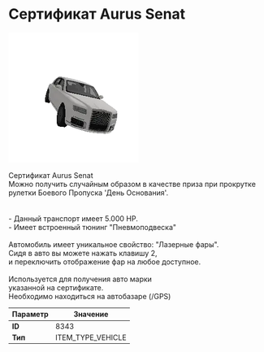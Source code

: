 # Сертификат Aurus Senat

![Item Image](../img/8343.webp?raw=true)

Сертификат Aurus Senat<br>Можно получить случайным образом в качестве приза при прокрутке<br>рулетки Боевого Пропуска 'День Основания'.<br><br><br>- Данный транспорт имеет 5.000 HP.<br>- Имеет встроенный тюнинг "Пневмоподвеска"<br><br>Автомобиль имеет уникальное свойство: "Лазерные фары".<br>Сидя в авто вы можете нажать клавишу 2,<br>и переключить отображение фар на любое доступное.<br><br>Используется для получения авто марки <br>указанной на сертификате.<br>Необходимо находиться на автобазаре (/GPS)


| Параметр | Значение |
|----------|----------|
| **ID** | 8343 |
| **Тип** | ITEM_TYPE_VEHICLE |

